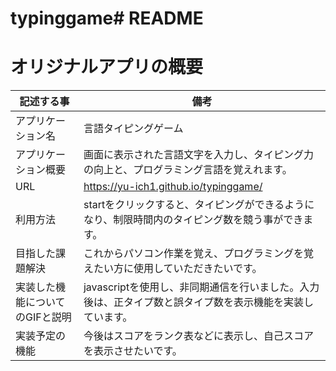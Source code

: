 # typinggame# README

# オリジナルアプリの概要                  

| 記述する事                   |  備考                                                                                         |
| ---------------------------|-----------------------------------------------------------------------------------------------|
| アプリケーション名            | 言語タイピングゲーム                                                                             |
| アプリケーション概要          | 画面に表示された言語文字を入力し、タイピング力の向上と、プログラミング言語を覚えれます。                     |
| URL                        | https://yu-ich1.github.io/typinggame/                                                         |
| 利用方法                    | startをクリックすると、タイピングができるようになり、制限時間内のタイピング数を競う事ができます。             |
| 目指した課題解決              | これからパソコン作業を覚え、プログラミングを覚えたい方に使用していただきたいです。                          |
| 実装した機能についてのGIFと説明 | javascriptを使用し、非同期通信を行いました。入力後は、正タイプ数と誤タイプ数を表示機能を実装しています。      |
|実装予定の機能                 | 今後はスコアをランク表などに表示し、自己スコアを表示させたいです。                                       |
                                                                                
 
